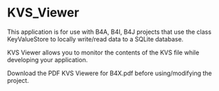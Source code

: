 # KVS_Viewer

This application is for use with B4A, B4I, B4J projects that use the class KeyValueStore to locally write/read data to a SQLite database.

KVS Viewer allows you to monitor the contents of the KVS file while developing your application.

Download the PDF KVS Viewere for B4X.pdf before using/modifying the project.
